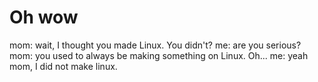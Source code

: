 <!--
id: 7102287
link: http://tumblr.atmos.org/post/7102287/oh-wow
slug: oh-wow
date: Sun Jul 29 2007 14:15:59 GMT-0700 (PDT)
publish: 2007-07-029
tags: 
title: Oh wow
-->


Oh wow
======

mom: wait, I thought you made Linux. You didn't? me: are you serious?
mom: you used to always be making something on Linux. Oh... me: yeah
mom, I did not make linux.

